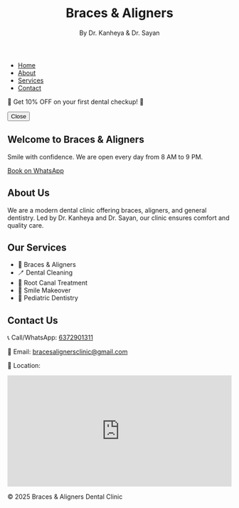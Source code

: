 <!DOCTYPE html>
<html lang="en">
<head>
  <meta charset="UTF-8" />
  <meta name="viewport" content="width=device-width, initial-scale=1.0"/>
  <title>Braces & Aligners Dental Clinic</title>
  <link rel="stylesheet" href="style.css" />
  <script defer src="script.js"></script>
</head>
<body>

  <!-- Header -->
  <header>
    <div class="container">
      <h1>Braces & Aligners</h1>
      <p>By Dr. Kanheya & Dr. Sayan</p>
    </div>
  </header>

  <!-- Navigation -->
  <nav>
    <ul>
      <li><a href="#home">Home</a></li>
      <li><a href="#about">About</a></li>
      <li><a href="#services">Services</a></li>
      <li><a href="#contact">Contact</a></li>
    </ul>
  </nav>

  <!-- Popup -->
  <div class="popup" id="popup">
    <p>🎉 Get 10% OFF on your first dental checkup! 🎉</p>
    <button onclick="closePopup()">Close</button>
  </div>

  <!-- Home Section -->
  <section id="home">
    <div class="container">
      <h2>Welcome to Braces & Aligners</h2>
      <p>Smile with confidence. We are open every day from 8 AM to 9 PM.</p>
      <a href="https://wa.me/916372901311" class="btn" target="_blank">Book on WhatsApp</a>
    </div>
  </section>

  <!-- About Section -->
  <section id="about" class="light">
    <div class="container">
      <h2>About Us</h2>
      <p>We are a modern dental clinic offering braces, aligners, and general dentistry. Led by Dr. Kanheya and Dr. Sayan, our clinic ensures comfort and quality care.</p>
    </div>
  </section>

  <!-- Services Section -->
  <section id="services">
    <div class="container">
      <h2>Our Services</h2>
      <ul>
        <li>🦷 Braces & Aligners</li>
        <li>🪥 Dental Cleaning</li>
        <li>🦷 Root Canal Treatment</li>
        <li>😬 Smile Makeover</li>
        <li>👶 Pediatric Dentistry</li>
      </ul>
    </div>
  </section>

  <!-- Contact Section -->
  <section id="contact" class="light">
    <div class="container">
      <h2>Contact Us</h2>
      <p>📞 Call/WhatsApp: <a href="tel:+916372901311">6372901311</a></p>
      <p>📧 Email: <a href="mailto:bracesalignersclinic@gmail.com">bracesalignersclinic@gmail.com</a></p>
      <p>📍 Location:</p>
      <iframe src="https://maps.app.goo.gl/ZgNxPkKKuF9JP95W7" width="100%" height="250" style="border:0;" loading="lazy"></iframe>
    </div>
  </section>

  <!-- Footer -->
  <footer>
    <p>&copy; 2025 Braces & Aligners Dental Clinic</p>
  </footer>

</body>
</html>
